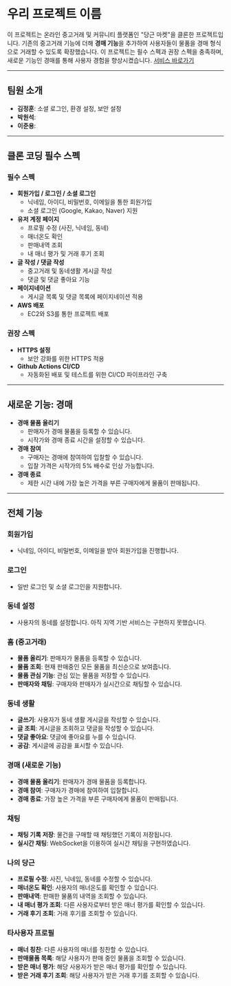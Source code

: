 # 우리 프로젝트 이름

이 프로젝트는 온라인 중고거래 및 커뮤니티 플랫폼인 "당근 마켓"을 클론한 프로젝트입니다. 기존의 중고거래 기능에 더해 **경매 기능**을 추가하여 사용자들이 물품을 경매 형식으로 거래할 수 있도록 확장했습니다. 이 프로젝트는 필수 스펙과 권장 스펙을 충족하며, 새로운 기능인 경매를 통해 사용자 경험을 향상시켰습니다. [서비스 바로가기](https://toykarrot.shop/)

---

## 팀원 소개

- **김정훈**: 소셜 로그인, 환경 설정, 보안 설정
- **박원석**:
- **이준용**:

---

## 클론 코딩 필수 스펙

### <span>**필수 스펙**</span>

- **회원가입 / 로그인 / 소셜 로그인**
    - 닉네임, 아이디, 비밀번호, 이메일을 통한 회원가입
    - 소셜 로그인 (Google, Kakao, Naver) 지원
- **유저 계정 페이지**
    - 프로필 수정 (사진, 닉네임, 동네)
    - 매너온도 확인
    - 판매내역 조회
    - 내 매너 평가 및 거래 후기 조회
- **글 작성 / 댓글 작성**
    - 중고거래 및 동네생활 게시글 작성
    - 댓글 및 댓글 좋아요 기능
- **페이지네이션**
    - 게시글 목록 및 댓글 목록에 페이지네이션 적용
- **AWS 배포**
    - EC2와 S3를 통한 프로젝트 배포

### <span>**권장 스펙**</span>

- **HTTPS 설정**
    - 보안 강화를 위한 HTTPS 적용
- **Github Actions CI/CD**
    - 자동화된 배포 및 테스트를 위한 CI/CD 파이프라인 구축

---

## 새로운 기능: **경매**

- **경매 물품 올리기**
    - 판매자가 경매 물품을 등록할 수 있습니다.
    - 시작가와 경매 종료 시간을 설정할 수 있습니다.
- **경매 참여**
    - 구매자는 경매에 참여하여 입찰할 수 있습니다.
    - 입찰 가격은 시작가의 5% 배수로 인상 가능합니다.
- **경매 종료**
    - 제한 시간 내에 가장 높은 가격을 부른 구매자에게 물품이 판매됩니다.

---

## 전체 기능

### 회원가입
- 닉네임, 아이디, 비밀번호, 이메일을 받아 회원가입을 진행합니다.

### 로그인
- 일반 로그인 및 소셜 로그인을 지원합니다.

### 동네 설정
- 사용자의 동네를 설정합니다. 아직 지역 기반 서비스는 구현하지 못했습니다.

### 홈 (중고거래)
- **물품 올리기**: 판매자가 물품을 등록할 수 있습니다.
- **물품 조회**: 현재 판매중인 모든 물품을 최신순으로 보여줍니다.
- **물품 관심 기능**: 관심 있는 물품을 저장할 수 있습니다.
- **판매자와 채팅**: 구매자와 판매자가 실시간으로 채팅할 수 있습니다.

### 동네 생활
- **글쓰기**: 사용자가 동네 생활 게시글을 작성할 수 있습니다.
- **글 조회**: 게시글을 조회하고 댓글을 작성할 수 있습니다.
- **댓글 좋아요**: 댓글에 좋아요를 누를 수 있습니다.
- **공감**: 게시글에 공감을 표시할 수 있습니다.

### 경매 (새로운 기능)
- **경매 물품 올리기**: 판매자가 경매 물품을 등록합니다.
- **경매 참여**: 구매자가 경매에 참여하여 입찰합니다.
- **경매 종료**: 가장 높은 가격을 부른 구매자에게 물품이 판매됩니다.

### 채팅
- **채팅 기록 저장**: 물건을 구매할 때 채팅했던 기록이 저장됩니다.
- **실시간 채팅**: WebSocket을 이용하여 실시간 채팅을 구현하였습니다.

### 나의 당근
- **프로필 수정**: 사진, 닉네임, 동네를 수정할 수 있습니다.
- **매너온도 확인**: 사용자의 매너온도를 확인할 수 있습니다.
- **판매내역**: 판매한 물품의 내역을 조회할 수 있습니다.
- **내 매너 평가 조회**: 다른 사용자로부터 받은 매너 평가를 확인할 수 있습니다.
- **거래 후기 조회**: 거래 후기를 조회할 수 있습니다.

### 타사용자 프로필
- **매너 칭찬**: 다른 사용자의 매너를 칭찬할 수 있습니다.
- **판매물품 목록**: 해당 사용자가 판매 중인 물품을 조회할 수 있습니다.
- **받은 매너 평가**: 해당 사용자가 받은 매너 평가를 확인할 수 있습니다.
- **받은 거래 후기 조회**: 해당 사용자가 받은 거래 후기를 조회할 수 있습니다.
